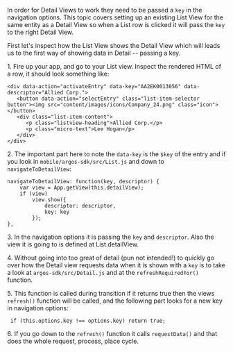 In order for Detail Views to work they need to be passed a `key` in the navigation options. This topic covers setting up an existing List View for the same entity as a Detail View so when a List row is clicked it will pass the `key` to the right Detail View.

First let's inspect how the List View shows the Detail View which will leads us to the first way of showing data in Detail -- passing a key.

1\. Fire up your app, and go to your List view. Inspect the rendered HTML of a row, it should look something like:

    <div data-action="activateEntry" data-key="AA2EK0013056" data-descriptor="Allied Corp.">
       <button data-action="selectEntry" class="list-item-selector button"><img src="content/images/icons/Company_24.png" class="icon"></button>
       <div class="list-item-content">
          <p class="listview-heading">Allied Corp.</p>
          <p class="micro-text">Lee Hogan</p>
       </div>
    </div>

2\. The important part here to note the `data-key` is the `$key` of the entry and if you look in `mobile/argos-sdk/src/List.js` and down to `navigateToDetailView`:

    navigateToDetailView: function(key, descriptor) {
        var view = App.getView(this.detailView);
        if (view)
            view.show({
                descriptor: descriptor,
                key: key
            });
    },

3\. In the navigation options it is passing the `key` and `descriptor`. Also the view it is going to is defined at List.detailView.

4\. Without going into too great of detail (pun not intended!) to quickly go over how the Detail view requests data when it is shown with a `key` is to take a look at `argos-sdk/src/Detail.js` and at the `refreshRequiredFor()` function.

5\. This function is called during transition if it returns true then the views `refresh()` function will be called, and the following part looks for a new key in navigation options:

     if (this.options.key !== options.key) return true;

6\. If you go down to the `refresh()` function it calls `requestData()` and that does the whole request, process, place cycle.
